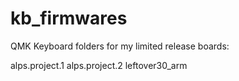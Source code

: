# kb_firmwares
QMK Keyboard folders for my limited release boards:

alps.project.1
alps.project.2
leftover30_arm
